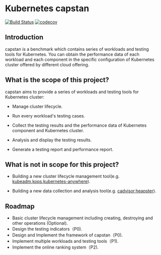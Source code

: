 # Kubernetes capstan

[![Build Status](https://travis-ci.org/ZJU-SEL/capstan.svg?branch=master)](https://travis-ci.org/ZJU-SEL/capstan)
[![codecov](https://codecov.io/gh/ZJU-SEL/capstan/branch/master/graph/badge.svg)](https://codecov.io/gh/ZJU-SEL/capstan)

## Introduction

capstan is a benchmark which contains series of workloads and testing tools for Kubernetes. You can obtain the performance data of each workload and each component in the specific configuration of Kubernetes cluster offered by different cloud offering.

## What is the scope of this project?

capstan aims to provide a series of workloads and testing tools for Kubernetes cluster:

- Manage cluster lifecycle.

- Run every workload's testing cases.

- Collect the testing results and the performance data of Kubernetes component and Kubernetes cluster.

- Analysis and display the testing results.

- Generate a testing report and performance report.

## What is not in scope for this project?

- Building a new cluster lifecycle management tool(e.g. [kubeadm](https://github.com/kubernetes/kubeadm),[kops](https://github.com/kubernetes/kops),[kubernetes-anywhere](https://github.com/kubernetes/kubernetes-anywhere)).

- Building a new data collection and analysis tool(e.g. [cadvisor](https://github.com/google/cadvisor),[heapster](https://github.com/kubernetes/heapster)).

## Roadmap

- Basic cluster lifecycle management including creating, destroying and other operations (Optional).
- Design the testing indicators（P0).
- Design and Implement the framework of capstan（P0).
- Implement multiple workloads and testing tools（P1).
- Implement the online ranking system（P2).
